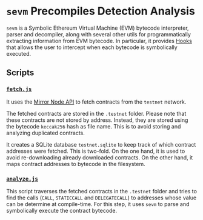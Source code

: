 # `sevm` Precompiles Detection Analysis

`sevm` is a Symbolic Ethereum Virtual Machine (EVM) bytecode interpreter, parser and decompiler, along with several other utils for programmatically extracting information from EVM bytecode.
In particular, it provides [Hooks](https://github.com/acuarica/evm?tab=readme-ov-file#advanced-usage) that allows the user to intercept when each bytecode is symbolically executed.

## Scripts

### [`fetch.js`](./fetch.js)

It uses the [Mirror Node API](https://testnet.mirrornode.hedera.com/api/v1/docs/) to fetch contracts from the `testnet` network.

The fetched contracts are stored in the `.testnet` folder.
Please note that these contracts are not stored by address.
Instead, they are stored using the bytecode `keccak256` hash as file name.
This is to avoid storing and analyzing duplicated contracts.

It creates a SQLite database `testnet.sqlite` to keep track of which contract addresses were fetched.
This is two-fold.
On the one hand, it is used to avoid re-downloading already downloaded contracts.
On the other hand, it maps contract addresses to bytecode in the filesystem.

### [`analyze.js`](./analyze.js)

This script traverses the fetched contracts in the `.testnet` folder and tries to find the calls (`CALL`, `STATICCALL` and `DELEGATECALL`) to addresses whose value can be determine at compile-time.
For this step, it uses `sevm` to parse and symbolically execute the contract bytecode.

